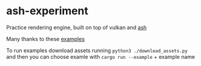 # ash-experiment


Practice rendering engine, built on top of vulkan and [ash](https://github.com/MaikKlein/ash)

Many thanks to these [examples](https://github.com/unknownue/vulkan-tutorial-rust)


To run examples download assets running `python3 ./download_assets.py`  
and then you can choose examle with 
`cargo run --example` + example name 
